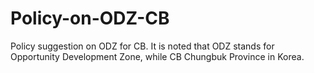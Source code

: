 # Policy-on-ODZ-CB
Policy suggestion on ODZ for CB.
It is noted that ODZ stands for Opportunity Development Zone, while CB Chungbuk Province in Korea.  

